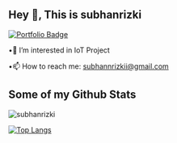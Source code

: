 ## Hey 👋, This is subhanrizki
[![Portfolio Badge](https://img.shields.io/badge/portfolio-web-blue?style=flat&link=subhannrizkii.blogger.com/)](subhannrizkii.blogger.com/) <p align='left'>•👀 I’m interested in IoT Project
 
 •📫 How to reach me: subhannrizkii@gmail.com</p>
## Some of my Github Stats
<p align=left> <img src=https://komarev.com/ghpvc/?username=subhanrizki alt=subhanrizki /> </p>


[![Top Langs](https://github-readme-stats.vercel.app/api/top-langs/?username=subhanrizki&layout=compact)](https://github.com/subhanrizki/github-readme-stats)

